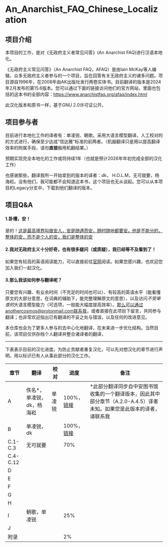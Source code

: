 # An_Anarchist_FAQ_Chinese_Localization

## 项目介绍

本项目的工作，是对《无政府主义者常见问答》(An Anarchist FAQ)进行汉语本地化。

《无政府主义常见问答》（An Anarchist FAQ，AFAQ）是由Iain McKay等人编辑，众多无政府主义者参与的一个项目，旨在回答有关无政府主义的诸多问题。项目源自1996年，在2008年由AK出版社发行两卷实体书。目前翻译的版本是2024年2月发布的第15.6版本。您可以通过下面的链接访问他们的官方网站，里面也包括的这本书的全部内容：https://www.anarchistfaq.org/afaq/index.html

此汉化版本和原书一样，基于GNU 2.0许可证公开。

## 项目参与者

目前进行本地化工作的译者有：单凌锐、朝歌。采用大语言模型翻译，人工校对的的方式进行，确保至少达成“信达雅”标准的前两者。（机器翻译只是用以提高翻译效率的附属手段，请勿**直接**搬用机翻结果。）

预期实现完全本地化的工作或将持续1年（也就是预计2026年年初完成全部的汉化工作）

也感谢那些，翻译我所一开始拿到的版本的译者：dk， H.O.L.M，无可就要，杨海崧。没有他们，我可能都不会知道这本书，这个项目也无从谈起。您可以从本项目的Legacy分支中，下载到他们翻译的版本。

## 项目Q&A

#### 1.卧槽，安！

是的！[这是最高境界叫做安人，安是随遇而安，随时随地都要安。他是不能分的，整体的安，而不是个人的安，我们是整体的安](https://www.bilibili.com/video/BV1fh411A7P5/)

#### 2.我对无政府主义十分好奇，也有很多疑问（或质疑），我已经等不及看到了！

如果您有较高的英语阅读能力，可以直接前往[官网](https://www.anarchistfaq.org/afaq/index.html)阅读。如果您感兴趣，也欢迎您加入我们一起汉化。

#### 3.那么我该如何参与翻译呢？

只要您有兴趣、有业余时间（不充足的时间也可以）、有较高的英语水平（能看懂原文的大部分意思，在词典的辅助下，能完整理解原文的意思），以及访问*不受审查的*大语言模型能力（可选项，一般能大幅度提高效率）。那么可以通过anothercosmos@protonmail.com联系我，或者直接在此项目下留言，共同参与翻译；也非常欢迎指出已有翻译的不妥之处与错误，以及任何的改进意见。

本仓库也会为了更多人参与的去中心化地翻译，在未来进一步优化结构。当然目前，该项目仅供存档个人翻译并整合诸译者的翻译，

-----

下表表示目前的汉化进度。为防止贡献者重复汉化，可以先对想汉化的章节进行声明，用以标识已有人从事此部分的汉化工作。

| 章节       | 翻译             | 校对  | 进度                                                                                                     | 备注                                                                |
| -------- | -------------- | --- | ------------------------------------------------------------------------------------------------------ | ----------------------------------------------------------------- |
| A        | 佚名*，单凌锐，dk，杨海崧 | 单凌锐 | 100%，[链接](https://github.com/anotheruniverse/An_Anarchist_FAQ_Chinese_Localization/releases/tag/A.0.1) | *此部分翻译同步自中安图书馆收集的一个翻译版本，因此其中部分章节（A.2.0-A.4.5）译者未知。如果您是此版本的译者，请联系我 |
| B        | 单凌锐，dk         |     | 100%，[链接](https://github.com/anotheruniverse/An_Anarchist_FAQ_Chinese_Localization/releases/tag/B.0.1) |                                                                   |
| C.1-C.3  | 无可就要           |     | 70%                                                                                                    |                                                                   |
| C.4-C.12 |                |     |                                                                                                        |                                                                   |
| D        |                |     |                                                                                                        |                                                                   |
| E        |                |     |                                                                                                        |                                                                   |
| F        |                |     |                                                                                                        |                                                                   |
| G        |                |     |                                                                                                        |                                                                   |
| H        |                |     |                                                                                                        |                                                                   |
| I        | 朝歌，单凌锐         |     | 25%                                                                                                    |                                                                   |
| J        |                |     |                                                                                                        |                                                                   |
| 附录       |                |     | 2%                                                                                                     |                                                                   |
